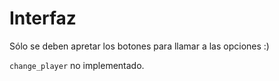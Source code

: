# Interfaz

Sólo se deben apretar los botones para llamar a las opciones :)

`change_player` no implementado.
